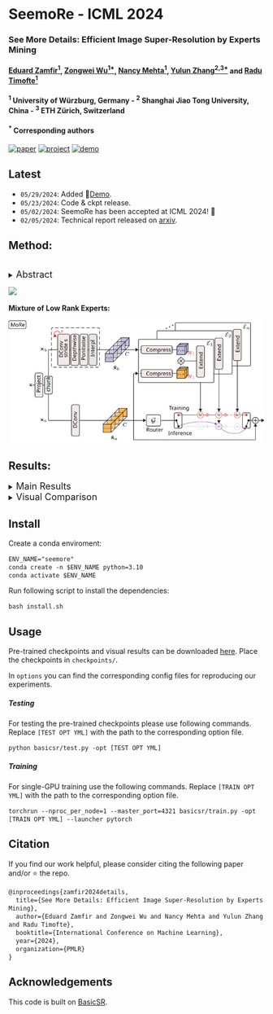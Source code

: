 # SeemoRe - ICML 2024



### See More Details: Efficient Image Super-Resolution by Experts Mining

#### [Eduard Zamfir<sup>1</sup>](https://eduardzamfir.github.io), [Zongwei Wu<sup>1*</sup>](https://sites.google.com/view/zwwu/accueil), [Nancy Mehta<sup>1</sup>](https://scholar.google.com/citations?user=WwdYdlUAAAAJ&hl=en&oi=ao),  [Yulun Zhang<sup>2,3*</sup>](http://yulunzhang.com/) and [Radu Timofte<sup>1</sup>](https://www.informatik.uni-wuerzburg.de/computervision/)

#### **<sup>1</sup> University of Würzburg, Germany - <sup>2</sup> Shanghai Jiao Tong University, China - <sup>3</sup> ETH Zürich, Switzerland**
#### **<sup>*</sup> Corresponding authors**

[![paper](https://img.shields.io/badge/arXiv-Paper-<COLOR>.svg)](https://arxiv.org/abs/2402.03412)
[![project](https://img.shields.io/badge/project-page-brightgreen)](https://eduardzamfir.github.io/seemore/)
[![demo](https://img.shields.io/badge/huggingface-demo-brightgreen)](https://huggingface.co/spaces/eduardzamfir/SeeMoreDetails)

## Latest
- `05/29/2024`: Added 🤗[Demo](https://huggingface.co/spaces/eduardzamfir/SeeMoreDetails).
- `05/23/2024`: Code & ckpt release.
- `05/02/2024`: SeemoRe has been accepted at ICML 2024! 🎉 
- `02/05/2024`: Technical report released on [arxiv](https://arxiv.org/abs/2402.03412).


## Method:
<br>
<details>
  <summary>
  <font size="+1">Abstract</font>
  </summary>
Reconstructing high-resolution (HR) images from low-resolution (LR) inputs poses a significant challenge in image super-resolution (SR). While recent approaches have demonstrated the efficacy of intricate operations customized for various objectives, the straightforward stacking of these disparate operations can result in a substantial computational burden, hampering their practical utility. In response, we introduce **S**eemo**R**e, an efficient SR model employing expert mining. Our approach strategically incorporates experts at different levels, adopting a collaborative methodology. At the macro scale, our experts address rank-wise and spatial-wise informative features, providing a holistic understanding. Subsequently, the model delves into the subtleties of rank choice by leveraging a mixture of low-rank experts. By tapping into experts specialized in distinct key factors crucial for accurate SR, our model excels in uncovering intricate intra-feature details. This collaborative approach is reminiscent of the concept of **see more**, allowing our model to achieve an optimal performance with minimal computational costs in efficient settings.
</details>

![](figures/arch.svg)

**Mixture of Low Rank Experts:**

<p align="center">
<img src="figures/more.svg" width="600"/>
</p>


## Results:

<details>
  <summary>
  <font size="+1">Main Results</font>
  </summary>
<p align="center">
<img src = "figures/main_table.png">
</p>
</details>

<details>
  <summary>
  <font size="+1">Visual Comparison</font>
  </summary>

|                     HR                     |                       Bicubic                   | [SwinIR-Light](https://github.com/JingyunLiang/SwinIR) | [DAT-Light](https://github.com/zhengchen1999/DAT) |     SeemoRe (ours)              |
| :----------------------------------------: | :---------------------------------------------: | :----------------------------------------------: | :-----------------------------------------: | :-----------------------------------------: |
| <img src="figures/img_1_HR_x4.png" height=90> | <img src="figures/img_1_Bicubic_x4.png" height=90> |  <img src="figures/img_1_SwinIR_x4.png" height=90>  | <img src="figures/img_1_DAT_x4.png" height=90> | <img src="figures/img_1_SeemoRe_x4.png" height=90> |
| <img src="figures/img_2_HR_x4.png" height=90> | <img src="figures/img_2_Bicubic_x4.png" height=90> |  <img src="figures/img_2_SwinIR_x4.png" height=90>  | <img src="figures/img_2_DAT_x4.png" height=90> | <img src="figures/img_2_SeemoRe_x4.png" height=90> |
| <img src="figures/img_3_HR_x4.png" height=90> | <img src="figures/img_3_Bicubic_x4.png" height=90> |  <img src="figures/img_3_SwinIR_x4.png" height=90>  | <img src="figures/img_3_DAT_x4.png" height=90> | <img src="figures/img_3_SeemoRe_x4.png" height=90> |
| <img src="figures/img_4_HR_x4.png" height=90> | <img src="figures/img_4_Bicubic_x4.png" height=90> |  <img src="figures/img_4_SwinIR_x4.png" height=90>  | <img src="figures/img_4_DAT_x4.png" height=90> | <img src="figures/img_4_SeemoRe_x4.png" height=90> |

</details>

## Install
Create a conda enviroment:
````
ENV_NAME="seemore"
conda create -n $ENV_NAME python=3.10
conda activate $ENV_NAME
````
Run following script to install the dependencies:
````
bash install.sh
````


## Usage
Pre-trained checkpoints and visual results can be downloaded [here](https://drive.google.com/drive/folders/15jtvcS4jL_6QqEwaRodEN8FBrqVPrO2u?usp=share_link). Place the checkpoints in `checkpoints/`.

In `options` you can find the corresponding config files for reproducing our experiments.

##### **Testing**
For testing the pre-trained checkpoints please use following commands. Replace `[TEST OPT YML]` with the path to the corresponding option file.
`````
python basicsr/test.py -opt [TEST OPT YML]
`````

##### **Training**
For single-GPU training use the following commands. Replace `[TRAIN OPT YML]` with the path to the corresponding option file.
`````
torchrun --nproc_per_node=1 --master_port=4321 basicsr/train.py -opt [TRAIN OPT YML] --launcher pytorch
`````

## Citation

If you find our work helpful, please consider citing the following paper and/or ⭐ the repo.

```
@inproceedings{zamfir2024details,
  title={See More Details: Efficient Image Super-Resolution by Experts Mining}, 
  author={Eduard Zamfir and Zongwei Wu and Nancy Mehta and Yulun Zhang and Radu Timofte},
  booktitle={International Conference on Machine Learning},
  year={2024},
  organization={PMLR}
}
```

## Acknowledgements

This code is built on [BasicSR](https://github.com/XPixelGroup/BasicSR).
